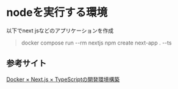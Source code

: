 # nodeを実行する環境

以下でnext jsなどのアプリケーションを作成
> docker compose run --rm nextjs npm create next-app . --ts

## 参考サイト
[Docker × Next.js × TypeScriptの開発環境構築](https://zenn.dev/tkydev/articles/161061fdbe6658)

